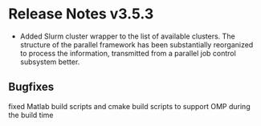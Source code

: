 # Release Notes v3.5.3

- Added Slurm cluster wrapper to the list of available clusters. The structure of the parallel framework 
  has been substantially reorganized to process the information, transmitted from a parallel job control 
  subsystem better.

## Bugfixes
   fixed Matlab build scripts and cmake build scripts to support OMP during the build time